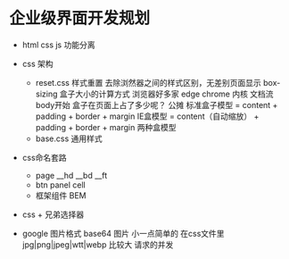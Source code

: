# 企业级界面开发规划

- html css js 功能分离
- css 架构
    - reset.css 样式重置
        去除浏然器之间的样式区别，无差别页面显示
        box-sizing 盒子大小的计算方式
        浏览器好多家 edge chrome 内核
        文档流 body开始
        盒子在页面上占了多少呢？ 
        公摊
        标准盒子模型 = content + padding + border + margin
        IE盒模型 = content（自动缩放） + padding + border + margin
        两种盒模型 
    - base.css 通用样式

- css命名套路
    - page
        __hd __bd __ft
    - btn panel cell 
    - 框架组件 BEM
- css + 兄弟选择器
- google 图片格式
    base64 图片 小一点简单的  在css文件里 
    jpg|png|jpeg|wtt|webp 比较大 请求的并发